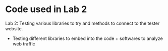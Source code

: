 # Code used in Lab 2

 Lab 2: Testing various libraries to try and methods to connect to the tester website. 
   - Testing different libraries to embed into the code + softwares to analyze web traffic
